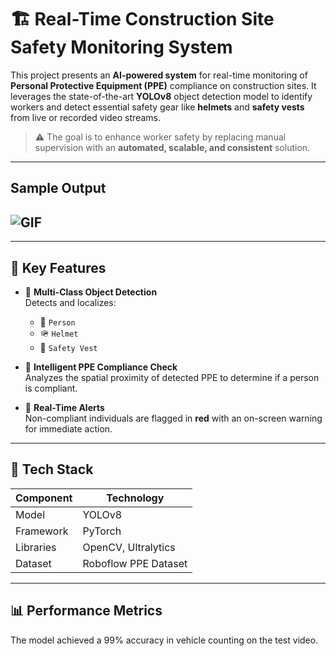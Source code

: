 # 🏗️ Real-Time Construction Site Safety Monitoring System

This project presents an **AI-powered system** for real-time monitoring of **Personal Protective Equipment (PPE)** compliance on construction sites. It leverages the state-of-the-art **YOLOv8** object detection model to identify workers and detect essential safety gear like **helmets** and **safety vests** from live or recorded video streams.

> ⚠️ The goal is to enhance worker safety by replacing manual supervision with an **automated, scalable, and consistent** solution.

---
## Sample Output
![GIF](output_ppe.gif)
---

---

## 🚀 Key Features

- 🎯 **Multi-Class Object Detection**  
  Detects and localizes:
  - 👷 `Person`
  - 🪖 `Helmet`
  - 🦺 `Safety Vest`

- 🧠 **Intelligent PPE Compliance Check**  
  Analyzes the spatial proximity of detected PPE to determine if a person is compliant.

- 🚨 **Real-Time Alerts**  
  Non-compliant individuals are flagged in **red** with an on-screen warning for immediate action.

---

## 🧰 Tech Stack

| Component     | Technology       |
|---------------|------------------|
| Model         | YOLOv8           |
| Framework     | PyTorch          |
| Libraries     | OpenCV, Ultralytics |
| Dataset       | Roboflow PPE Dataset |

---

## 📊 Performance Metrics

The model achieved a 99% accuracy in vehicle counting on the test video.
